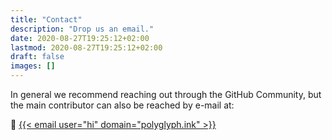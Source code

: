 ```yaml
---
title: "Contact"
description: "Drop us an email."
date: 2020-08-27T19:25:12+02:00
lastmod: 2020-08-27T19:25:12+02:00
draft: false
images: []
---
```


In general we recommend reaching out through the GitHub Community, but
the main contributor can also be reached by e-mail at:

💌 <a href='mailto:{{< email user="hi" domain="polyglyph.ink" >}}'>{{< email user="hi" domain="polyglyph.ink" >}}</a>


